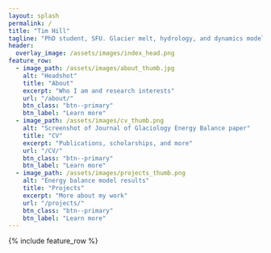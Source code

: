 ```yaml
---
layout: splash
permalink: /
title: "Tim Hill"
tagline: "PhD student, SFU. Glacier melt, hydrology, and dynamics modelling"
header:
  overlay_image: /assets/images/index_head.png
feature_row:
  - image_path: /assets/images/about_thumb.jpg
    alt: "Headshot"
    title: "About"
    excerpt: "Who I am and research interests"
    url: "/about/"
    btn_class: "btn--primary"
    btn_label: "Learn more"
  - image_path: /assets/images/cv_thumb.png
    alt: "Screenshot of Journal of Glaciology Energy Balance paper"
    title: "CV"
    excerpt: "Publications, scholarships, and more"
    url: "/CV/"
    btn_class: "btn--primary"
    btn_label: "Learn more"
  - image_path: /assets/images/projects_thumb.png
    alt: "Energy balance model results"
    title: "Projects"
    excerpt: "More about my work"
    url: "/projects/"
    btn_class: "btn--primary"
    btn_label: "Learn more"      
---
```


{% include feature_row %}
